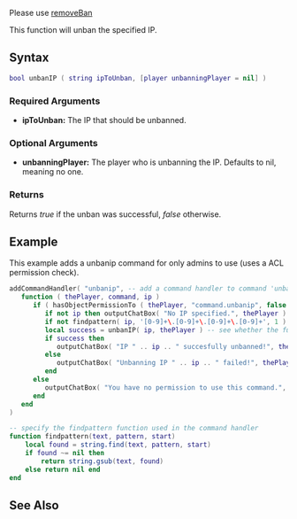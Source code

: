 Please use [removeBan](/removeBan.md "wikilink")

This function will unban the specified IP.

Syntax
------

``` lua
bool unbanIP ( string ipToUnban, [player unbanningPlayer = nil] )         
```

### Required Arguments

-   **ipToUnban:** The IP that should be unbanned.

### Optional Arguments

-   **unbanningPlayer:** The player who is unbanning the IP. Defaults to nil, meaning no one.

### Returns

Returns *true* if the unban was successful, *false* otherwise.

Example
-------

This example adds a unbanip command for only admins to use (uses a ACL permission check).

``` lua
addCommandHandler( "unbanip", -- add a command handler to command 'unbanip'
   function ( thePlayer, command, ip )
      if ( hasObjectPermissionTo ( thePlayer, "command.unbanip", false ) ) then -- check if the player has access to the command (specified in ACL)
         if not ip then outputChatBox( "No IP specified.", thePlayer ) return end -- if no IP was specified, abort command
         if not findpattern( ip, '[0-9]+\.[0-9]+\.[0-9]+\.[0-9]+', 1 ) then outputChatBox( "Given IP is not valid.", thePlayer ) return end -- if IP is not in correct format, abort command
         local success = unbanIP( ip, thePlayer ) -- see whether the function was a success
         if success then
            outputChatBox( "IP " .. ip .. " succesfully unbanned!", thePlayer ) -- if it was, tell that to player
         else
            outputChatBox( "Unbanning IP " .. ip .. " failed!", thePlayer ) -- if it wasn't, tell that to player
         end
      else
         outputChatBox( "You have no permission to use this command.", thePlayer ) -- tell player that he hasn't got right permission
      end
   end
)

-- specify the findpattern function used in the command handler
function findpattern(text, pattern, start)
    local found = string.find(text, pattern, start)
    if found ~= nil then
        return string.gsub(text, found)
    else return nil end
end
```

See Also
--------
